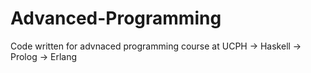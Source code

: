 # Advanced-Programming
Code written for advnaced programming course at UCPH
-> Haskell
-> Prolog
-> Erlang
